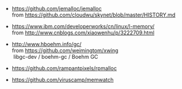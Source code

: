 * https://github.com/jemalloc/jemalloc  
  from https://github.com/cloudwu/skynet/blob/master/HISTORY.md  

* https://www.ibm.com/developerworks/cn/linux/l-memory/  
  from http://www.cnblogs.com/xiaowenhu/p/3222709.html  

* http://www.hboehm.info/gc/  
  from https://github.com/weimingtom/xwing  
  libgc-dev / boehm-gc / Boehm GC
  
* https://github.com/rampantpixels/rpmalloc  

* https://github.com/viruscamp/memwatch  
